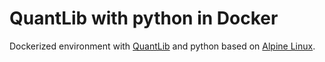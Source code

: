 # QuantLib with python in Docker
Dockerized environment with [QuantLib](http://quantlib.org) and python based on [Alpine Linux](https://alpinelinux.org).
